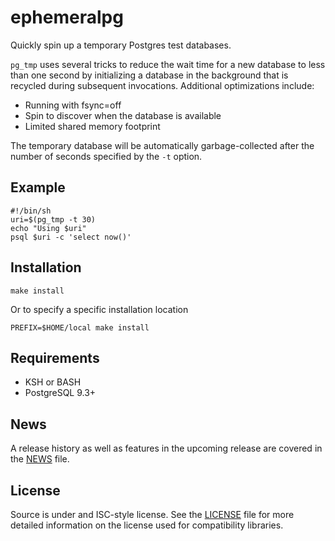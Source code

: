 ephemeralpg
===========

Quickly spin up a temporary Postgres test databases.

`pg_tmp` uses several tricks to reduce the wait time for a new database to less
than one second by initializing a database in the background that is recycled
during subsequent invocations. Additional optimizations include:

* Running with fsync=off
* Spin to discover when the database is available
* Limited shared memory footprint

The temporary database will be automatically garbage-collected after the number
of seconds specified by the `-t` option.

Example
-------

    #!/bin/sh
    uri=$(pg_tmp -t 30)
    echo "Using $uri"
    psql $uri -c 'select now()'

Installation
------------

    make install

Or to specify a specific installation location

    PREFIX=$HOME/local make install

Requirements
------------

* KSH or BASH
* PostgreSQL 9.3+

News
----

A release history as well as features in the upcoming release are covered in the
[NEWS][NEWS] file.

License
-------

Source is under and ISC-style license. See the [LICENSE][LICENSE] file for more
detailed information on the license used for compatibility libraries.

[NEWS]: http://www.bitbucket.org/eradman/ephemeralpg/src/default/NEWS
[LICENSE]: http://www.bitbucket.org/eradman/ephemeralpg/src/default/LICENSE

